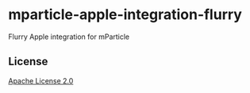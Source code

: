 # mparticle-apple-integration-flurry

Flurry Apple integration for mParticle

## License

[Apache License 2.0](http://www.apache.org/licenses/LICENSE-2.0)
